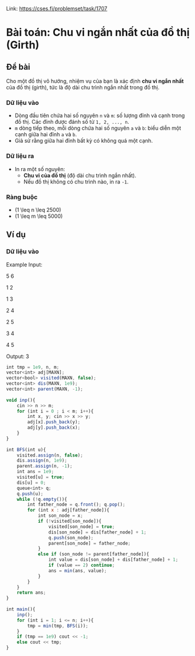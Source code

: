 Link: https://cses.fi/problemset/task/1707

# Bài toán: Chu vi ngắn nhất của đồ thị (Girth)

## Đề bài
Cho một đồ thị vô hướng, nhiệm vụ của bạn là xác định **chu vi ngắn nhất** của đồ thị (girth), tức là độ dài chu trình ngắn nhất trong đồ thị.

### **Dữ liệu vào**
- Dòng đầu tiên chứa hai số nguyên `n` và `m`: số lượng đỉnh và cạnh trong đồ thị. Các đỉnh được đánh số từ `1, 2, ..., n`.
- `m` dòng tiếp theo, mỗi dòng chứa hai số nguyên `a` và `b`: biểu diễn một cạnh giữa hai đỉnh `a` và `b`.
- Giả sử rằng giữa hai đỉnh bất kỳ có không quá một cạnh.

### **Dữ liệu ra**
- In ra một số nguyên:
  - **Chu vi của đồ thị** (độ dài chu trình ngắn nhất).
  - Nếu đồ thị không có chu trình nào, in ra `-1`.

### **Ràng buộc**
- \(1 \leq n \leq 2500\)
- \(1 \leq m \leq 5000\)

## Ví dụ
### **Dữ liệu vào**


Example
Input:

5 6

1 2

1 3

2 4

2 5

3 4

4 5

Output:
3

```javascript
int tmp = 1e9, n, m;
vector<int> adj[MAXN];
vector<bool> visited(MAXN, false);
vector<int> dis(MAXN, 1e9);
vector<int> parent(MAXN, -1);
 
void inp(){
    cin >> n >> m;
    for (int i = 0 ; i < m; i++){
        int x, y; cin >> x >> y;
        adj[x].push_back(y);
        adj[y].push_back(x);
    }
}
 
int BFS(int u){
    visited.assign(n, false);
    dis.assign(n, 1e9);
    parent.assign(n, -1);
    int ans = 1e9;
    visited[u] = true;
    dis[u] = 0;
    queue<int> q;
    q.push(u);
    while (!q.empty()){
        int father_node = q.front(); q.pop();
        for (int x : adj[father_node]){
            int son_node = x;
            if (!visited[son_node]){
                visited[son_node] = true;
                dis[son_node] = dis[father_node] + 1;
                q.push(son_node);
                parent[son_node] = father_node;
            }
            else if (son_node != parent[father_node]){
                int value = dis[son_node] + dis[father_node] + 1;
                if (value == 2) continue; 
                ans = min(ans, value);
            }
        }
    }
    return ans;
}
 
int main(){
    inp();
    for (int i = 1; i <= n; i++){
        tmp = min(tmp, BFS(i));
    }
    if (tmp == 1e9) cout << -1;
    else cout << tmp;
}
```
